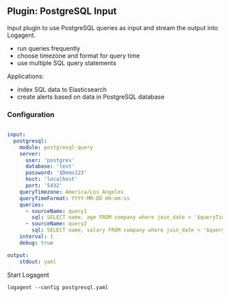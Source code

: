 ## Plugin: PostgreSQL Input

Input plugin to use PostgreSQL queries as input and stream the output into Logagent.

- run queries frequently
- choose timezone and format for query time
- use multiple SQL query statements 

Applications:

- index SQL data to Elasticsearch
- create alerts based on data in PostgreSQL database

### Configuration

```yaml

input:
  postgresql:
    module: postgresql-query
    server: 
      user: 'postgres'
      database: 'test'
      password: '$Demo123'
      host: 'localhost'
      port: '5432'
    queryTimezone: America/Los_Angeles 
    queryTimeFormat: YYYY-MM-DD HH:mm:ss
    queries: 
      - sourceName: query1
        sql: SELECT name, age FROM company where join_date < '$queryTime'
      - sourceName: query2      
        sql: SELECT name, salary FROM company where join_date < '$queryTime'
    interval: 1
    debug: true

output:
    stdout: yaml

```

Start Logagent

```
logagent --config postgresql.yaml
```
